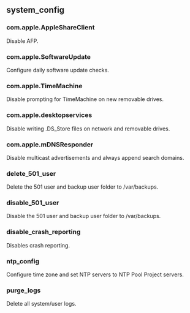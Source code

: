 ## system_config
### com.apple.AppleShareClient
Disable AFP.

### com.apple.SoftwareUpdate
Configure daily software update checks.

### com.apple.TimeMachine
Disable prompting for TimeMachine on new removable drives.

### com.apple.desktopservices
Disable writing .DS_Store files on network and removable drives.

### com.apple.mDNSResponder
Disable multicast advertisements and always append search domains.

### delete_501_user
Delete the 501 user and backup user folder to /var/backups.

### disable_501_user
Disable the 501 user and backup user folder to /var/backups.

### disable_crash_reporting
Disables crash reporting.

### ntp_config
Configure time zone and set NTP servers to NTP Pool Project servers.

### purge_logs
Delete all system/user logs.

